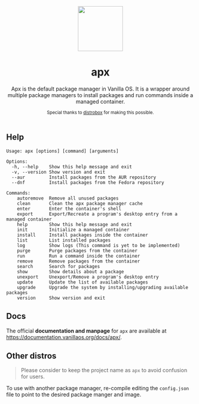 <div align="center">
  <img src="apx-logo.png" height="120">
  <h1 align="center">apx</h1>
  <p align="center">Apx is the default package manager in Vanilla OS. It is a wrapper around multiple package managers to install packages and run commands inside a managed container.</p>
  <small>Special thanks to <a href="https://github.com/89luca89/distrobox">distrobox</a> for making this possible.</small>
</div>

<br/>

## Help

```
Usage: apx [options] [command] [arguments]

Options:
  -h, --help    Show this help message and exit
  -v, --version Show version and exit
  --aur         Install packages from the AUR repository
  --dnf         Install packages from the Fedora repository

Commands:
    autoremove  Remove all unused packages
    clean       Clean the apx package manager cache
    enter       Enter the container's shell
    export      Export/Recreate a program's desktop entry from a managed container
    help        Show this help message and exit
    init        Initialize a managed container
    install     Install packages inside the container
    list        List installed packages
    log         Show logs (This command is yet to be implemented)
    purge       Purge packages from the container
    run         Run a command inside the container
    remove      Remove packages from the container
    search      Search for packages
    show        Show details about a package
    unexport    Unexport/Remove a program's desktop entry
    update      Update the list of available packages
    upgrade     Upgrade the system by installing/upgrading available packages
    version     Show version and exit
```

## Docs

The official **documentation and manpage** for `apx` are available at <https://documentation.vanillaos.org/docs/apx/>.

## Other distros

> Please consider to keep the project name as `apx` to avoid confusion for users.

To use with another package manager, re-compile editing the `config.json` file
to point to the desired package manger and image.

